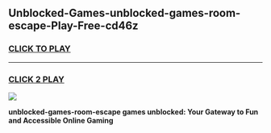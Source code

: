 
## Unblocked-Games-unblocked-games-room-escape-Play-Free-cd46z
<h3>
<a href="https://premium76.site?title=unblocked-games-room-escape&ref=17A">CLICK TO PLAY</a></h3>
<hr>

<h3>
<a href="https://premium76.site?title=unblocked-games-room-escape&ref=17A">CLICK 2 PLAY</a>
  
</h3>

<a href="https://premium76.site?title=unblocked-games-room-escape&ref=17A"><img src="https://clearcache.store/games.png"></a>


**unblocked-games-room-escape games unblocked: Your Gateway to Fun and Accessible Online Gaming**
